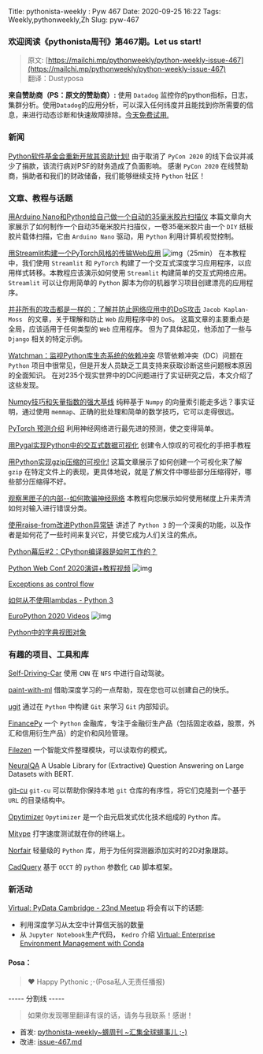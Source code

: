  Title: pythonista-weekly : Pyw 467
Date: 2020-09-25 16:22
Tags: Weekly,pythonweekly,Zh 
Slug: pyw-467

### 欢迎阅读《pythonista周刊》第467期。Let us start!


>原文: [https://mailchi.mp/pythonweekly/python-weekly-issue-467](https://mailchi.mp/pythonweekly/python-weekly-issue-467)  
>翻译：Dustyposa

**来自赞助商（PS：原文的赞助商）:**
使用 `Datadog` 监控你的python指标，日志，集群分析。使用`Datadog`的应用分析，可以深入任何纬度并且能找到你所需要的信息，来进行动态诊断和快速故障排除。[今天免费试用](https://www.datadoghq.com/dg/apm/python-performance-monitoring/?utm_source=Advertisement&utm_medium=Advertisement&utm_campaign=PythonWeekly-Newsletter)[.](https://www.datadoghq.com/dg/apm/python-performance-monitoring/?utm_source=Advertisement&utm_medium=Advertisement&utm_campaign=PythonWeekly-Newsletter)

### 新闻

[Python软件基金会重新开放其资助计划!](https://pyfound.blogspot.com/2020/09/the-python-software-foundation-re-opens.html)
由于取消了 `PyCon 2020` 的线下会议并减少了捐款，该流行病对PSF的财务造成了负面影响。 感谢 `PyCon 2020` 在线赞助商，捐助者和我们的财政储备，我们能够继续支持 `Python` 社区！

### 文章、教程与话题

[用Arduino Nano和Python给自己做一个自动的35毫米胶片扫描仪](https://www.duckafterduck.com/blog/make-yourself-an-automatic-35mm-scanner)
本篇文章向大家展示了如何制作一个自动35毫米胶片扫描仪，一卷35毫米胶片由一个 `DIY` 纸板胶片载体扫描，它由 `Arduino Nano` 驱动，用 `Python` 利用计算机视觉控制。

[用Streamlit构建一个PyTorch风格的传输Web应用](https://www.youtube.com/watch?v=M3lZNbFJ6I0) ![img](https://mcusercontent.com/e2e180baf855ac797ef407fc7/images/af76283a-6e65-436c-967a-900427cf6399.png)（25min）
在本教程中，我们使用 `Streamlit` 和 `PyTorch` 构建了一个交互式深度学习应用程序，以应用样式转移。本教程应该演示如何使用 `Streamlit` 构建简单的交互式网络应用。`Streamlit` 可以让你用简单的 `Python` 脚本为你的机器学习项目创建漂亮的应用程序。

[并非所有的攻击都是一样的：了解并防止网络应用中的DoS攻击](https://r2c.dev/blog/2020/understanding-and-preventing-dos-in-web-apps/)
`Jacob Kaplan-Moss ` 的文章，关于理解和防止 `Web` 应用程序中的 `DoS`。 这篇文章的主要重点是全局，应该适用于任何类型的 `Web` 应用程序。 但为了具体起见，他添加了一些与 `Django` 相关的特定示例。

[Watchman：监视Python库生态系统的依赖冲突](https://yepangliu.github.io/files/ICSE2020_Watchman.pdf)
尽管依赖冲突（DC）问题在 `Python` 项目中很常见，但是开发人员缺乏工具支持来获取诊断这些问题根本原因的全面知识。 在对235个现实世界中的DC问题进行了实证研究之后，本文介绍了这些发现。

[Numpy技巧和矢量指数的强大基线](https://hanxiao.io/2020/09/21/Numpy-Tricks-and-A-Strong-Baseline-for-Vector-Index/)
纯粹基于 `Numpy` 的向量索引能走多远？事实证明，通过使用 `memmap`、正确的批处理和简单的数学技巧，它可以走得很远。

[PyTorch 预测介绍](https://t.co/f8bclwFyaN)
利用神经网络进行最先进的预测，使之变得简单。

[用Pygal实现Python中的交互式数据可视化](https://t.co/td64VaOMyU)
创建令人惊叹的可视化的手把手教程

[用Python实现gzip压缩的可视化!](https://brennan.io/2020/09/22/compression-curves/)
这篇文章展示了如何创建一个可视化来了解 `gzip` 在特定文件上的表现，更具体地说，就是了解文件中哪些部分压缩得好，哪些部分压缩得不好。

[观察黑匣子的内部--如何欺骗神经网络](https://t.co/T7Mxt5WGCV)
本教程向您展示如何使用梯度上升来弄清如何对输入进行错误分类。

[使用raise-from改进Python异常链](https://blog.ram.rachum.com/post/621791438475296768/improving-python-exception-chaining-with)
讲述了 `Python 3` 的一个深奥的功能，以及作者是如何花了一些时间来复兴它，并使它成为人们关注的焦点。

[Python幕后#2：CPython编译器是如何工作的？](https://tenthousandmeters.com/blog/python-behind-the-scenes-2-how-the-cpython-compiler-works/)

[Python Web Conf 2020演讲+教程视频](https://www.youtube.com/playlist?list=PLt4L3V8wVnF4Z74tYJeFgTihj57gzQl4-) ![img](https://mcusercontent.com/e2e180baf855ac797ef407fc7/images/af76283a-6e65-436c-967a-900427cf6399.png)

[Exceptions as control flow](https://blog.cerebralab.com/Exceptions_as_control_flow)

[如何从不使用lambdas - Python 3](https://gist.github.com/MineRobber9000/19c331a9f5d8e994a4ed251f0ffa1e98)

[EuroPython 2020 Videos](https://www.youtube.com/playlist?list=PL8uoeex94UhHgMD9GOCbEHWku7pEPx9fW) ![img](https://mcusercontent.com/e2e180baf855ac797ef407fc7/images/af76283a-6e65-436c-967a-900427cf6399.png)

[Python中的字典视图对象](https://johnlekberg.com/blog/2020-09-19-dict-view.html)



### 有趣的项目、工具和库

[Self-Driving-Car](https://github.com/Gautam-J/Self-Driving-Car)
使用 `CNN` 在 `NFS` 中进行自动驾驶。

[paint-with-ml](https://github.com/spellml/paint-with-ml)
借助深度学习的一点帮助，现在您也可以创建自己的快乐。

[ugit](https://www.leshenko.net/p/ugit/)
通过在 `Python` 中构建 `Git` 来学习 `Git` 内部知识。 

[FinancePy](https://github.com/domokane/FinancePy)
一个 `Python` 金融库，专注于金融衍生产品（包括固定收益，股票，外汇和信用衍生产品）的定价和风险管理。

[Filezen](https://github.com/ab-anand/Filezen)
一个智能文件整理模块，可以读取你的模式。

[NeuralQA](https://github.com/victordibia/neuralqa)
A Usable Library for (Extractive) Question Answering on Large Datasets with BERT.

[git-cu](https://gitlab.com/3point2/git-cu)
`git-cu` 可以帮助你保持本地 `git` 仓库的有序性，将它们克隆到一个基于 `URL` 的目录结构中。

[Opytimizer](https://github.com/gugarosa/opytimizer) 
`Opytimizer` 是一个由元启发式优化技术组成的 `Python` 库。

[Mitype](https://github.com/Mithil467/mitype) 
打字速度测试就在你的终端上。

[Norfair](https://github.com/tryolabs/norfair) 
轻量级的 `Python` 库，用于为任何探测器添加实时的2D对象跟踪。

[CadQuery](https://github.com/CadQuery/cadquery)
基于 `OCCT` 的 `python` 参数化 `CAD` 脚本框架。

### 新活动

[Virtual: PyData Cambridge - 23nd Meetup](https://www.meetup.com/PyData-Cambridge-Meetup/events/273366810/)
将会有以下的话题:

- 利用深度学习从太空中计算信天翁的数量
-   从 `Jupyter Notebook`生产代码， `Kedro` 介绍
[Virtual: Enterprise Environment Management with Conda](https://www.meetup.com/PyData-DC-Virtual/events/273350569/)



#### Posa：

> ❤️ Happy Pythonic ;-(Posa私人无责任播报)  


----- 分割线 -----

> 如果你发现哪里翻译有误的话，请务与我联系！感谢！




- 首发: [pythonista-weekly~蠎周刊 ~汇集全球蠎事儿 ;-)](http://weekly.pychina.org/python-weekly/pyw-467.html)
- 改进: [issue-467.md](https://github.com/PyChina/weekly/blob/master/content/python-weekly/issue%23467.md)

